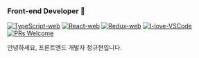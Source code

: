 ### Front-end Developer 👋


[![TypeScript-web](https://img.shields.io/badge/TypeScript-web-007ACC.svg)](https://www.typescriptlang.org/)
[![React-web](https://img.shields.io/badge/React-hooks-61DAFB.svg?logo=react)](https://reactjs.org/)
[![Redux-web](https://img.shields.io/badge/Redux-web-764ABC.svg?logo=redux)](https://redux.js.org/)
[![I-love-VSCode](https://img.shields.io/badge/Made%20for-VSCode-007ACC.svg)](https://code.visualstudio.com/)
[![PRs Welcome](https://img.shields.io/badge/PRs-welcome-181717.svg?logo=github)](https://github.com/JungKyuHyun)

안녕하세요, 프론트엔드 개발자 정규현입니다.

